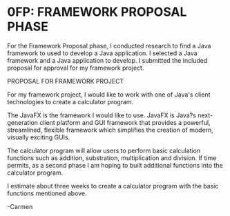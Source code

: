 # 0FP: FRAMEWORK PROPOSAL PHASE

For the Framework Proposal phase,  I conducted research to find a Java framework to used to develop a Java application.  I selected a Java framework and a Java application to develop.  I submitted the included proposal for approval for my framework project.

PROPOSAL FOR FRAMEWORK PROJECT

For my framework project, I would like to work with one of Java's client technologies to create a calculator program.

The JavaFX is the framework I would like to use.  JavaFX is Java?s next-generation client platform and GUI framework that provides a powerful, streamlined, flexible framework which simplifies the creation of modern, visually exciting GUIs.

The calculator program will allow users to perform basic calculation functions such as addition, substration, multiplication and division.  If time permits, as a second phase I am hoping to built additional functions into the calculator program.

I estimate about three weeks to create a calculator program with the basic functions mentioned above.

-Carmen
